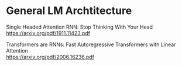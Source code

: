 # General LM Archtitecture

Single Headed Attention RNN: Stop Thinking With Your Head  
https://arxiv.org/pdf/1911.11423.pdf   

Transformers are RNNs: Fast Autoregressive Transformers with Linear Attention  
https://arxiv.org/pdf/2006.16236.pdf  
